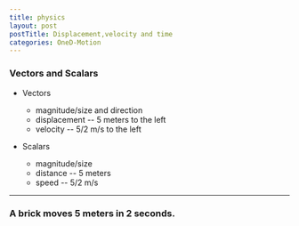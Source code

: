```yaml
---
title: physics
layout: post
postTitle: Displacement,velocity and time 
categories: OneD-Motion
---
```


### Vectors and Scalars
 
+ Vectors
  - magnitude/size and direction
  - displacement  -- 5 meters to the left
  - velocity -- 5/2 m/s to the left

+ Scalars
  - magnitude/size
  - distance -- 5 meters
  - speed -- 5/2 m/s 


----

 <h3>A brick moves 5 meters in 2 seconds.</h3> 
 <div id="svg"></div>

<script src="http://d3js.org/d3.v3.min.js" charset="utf-8"></script>
<script>

  var height = 200;
  var width = 400;

  var svg = d3.select("#svg").append("svg")
                .attr("height",height)
                .attr("width",width);

  /* ground line */
  svg.append("line")
      .attr("x1",50)
      .attr("y1",180)
      .attr("x2",350)
      .attr("y2",180)
      .attr("stroke","lime")
      .attr("stroke-width",3);

  /* bricks */    
  var rectData = [{"x":80,"y":115,"height":60,"width":80},
                  {"x":240,"y":115,"height":60,"width":80} ]    
  
  svg.selectAll("rect")
      .data(rectData)
      .enter()
      .append("rect")
      .attr("x",function(d){return d.x})
      .attr("y",function(d){return d.y})
      .attr("height",function(d){return d.height})
      .attr("width",function(d){return d.width})
      .style("fill","orange");

  /* arrow */
  var arrowData = [{"x1":170,"y1":145,"x2":230,"y2":145},
                   {"x1":230,"y1":145,"x2":220,"y2":140},
                   {"x1":230,"y1":145,"x2":220,"y2":150} ]  
  svg.selectAll(".arrow")
      .data(arrowData)
      .enter()
      .append("line")
      .attr("x1",function(d){return d.x1})
      .attr("y1",function(d){return d.y1})
      .attr("x2",function(d){return d.x2})
      .attr("y2",function(d){return d.y2})
      .attr("class","arrow")
      .attr("stroke","#fff")
      .attr("stroke-width",2);

/* distance */
  var distData = [{"x1":120,"y1":195,"x2":270,"y2":195},
                   {"x1":120,"y1":193,"x2":120,"y2":198},
                   {"x1":270,"y1":193,"x2":270,"y2":198} ]  
  svg.selectAll(".dist")
      .data(distData)
      .enter()
      .append("line")
      .attr("x1",function(d){return d.x1})
      .attr("y1",function(d){return d.y1})
      .attr("x2",function(d){return d.x2})
      .attr("y2",function(d){return d.y2})
      .attr("class","dist")
      .attr("stroke","#fff")
      .attr("stroke-width",2);

  /* texts */    
  var textData = [{"x":190,"y":195,"text":"5m"} ]    
  
  svg.selectAll("text")
      .data(textData)
      .enter()
      .append("text")
      .attr("x",function(d){return d.x})
      .attr("y",function(d){return d.y})
      .text(function(d){return d.text})
      .attr("stroke","#fff")
      .attr("font-size","16px")
      .style("fill","white");        
;

</script>
